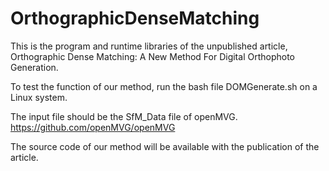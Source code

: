 # OrthographicDenseMatching

This is the program and runtime libraries of the unpublished article, Orthographic Dense Matching: A New Method For Digital Orthophoto Generation.

To test the function of our method, run the bash file DOMGenerate.sh on a Linux system.

The input file should be the SfM_Data file of openMVG.
https://github.com/openMVG/openMVG

The source code of our method will be available with the publication of the article.
